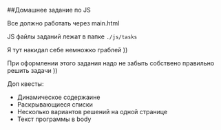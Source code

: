 ##Домашнее задание по JS

Все должно работать через main.html

JS файлы заданий лежат в папке `./js/tasks`

Я тут накидал себе немножко граблей ))

При оформлении этого задания надо не забыть собствено правильно решить задачи ))

Доп квесты:
- Динамическое содержаине
- Раскрывающиеся списки
- Несколько вариантов решений на одной странице
- Текст программы в body



